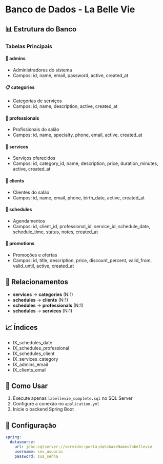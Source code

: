 # Banco de Dados - La Belle Vie

## 📊 Estrutura do Banco

### Tabelas Principais

#### 🔐 **admins**
- Administradores do sistema
- Campos: id, name, email, password, active, created_at

#### 📋 **categories** 
- Categorias de serviços
- Campos: id, name, description, active, created_at

#### 👥 **professionals**
- Profissionais do salão
- Campos: id, name, specialty, phone, email, active, created_at

#### 💼 **services**
- Serviços oferecidos
- Campos: id, category_id, name, description, price, duration_minutes, active, created_at

#### 👤 **clients**
- Clientes do salão
- Campos: id, name, email, phone, birth_date, active, created_at

#### 📅 **schedules**
- Agendamentos
- Campos: id, client_id, professional_id, service_id, schedule_date, schedule_time, status, notes, created_at

#### 🎯 **promotions**
- Promoções e ofertas
- Campos: id, title, description, price, discount_percent, valid_from, valid_until, active, created_at

## 🔗 Relacionamentos

- **services** → **categories** (N:1)
- **schedules** → **clients** (N:1)
- **schedules** → **professionals** (N:1)
- **schedules** → **services** (N:1)

## 📈 Índices

- IX_schedules_date
- IX_schedules_professional
- IX_schedules_client
- IX_services_category
- IX_admins_email
- IX_clients_email

## 🚀 Como Usar

1. Execute apenas `labellevie_complete.sql` no SQL Server
2. Configure a conexão no `application.yml`
3. Inicie o backend Spring Boot

## 🔧 Configuração

```yaml
spring:
  datasource:
    url: jdbc:sqlserver://servidor:porta;databaseName=labellevie
    username: seu_usuario
    password: sua_senha
```